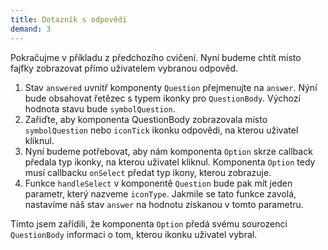 ```yaml
---
title: Dotazník s odpovědí
demand: 3
---
```


Pokračujme v příkladu z předchozího cvičení. Nyní budeme chtít místo fajfky zobrazovat přímo uživatelem vybranou odpověd. 

1. Stav `answered` uvnitř komponenty `Question` přejmenujte na `answer`. Nýní bude obsahovat řetězec s typem ikonky pro `QuestionBody`. Výchozí hodnota stavu bude `symbolQuestion`. 
2. Zařiďte, aby komponenta QuestionBody zobrazovala místo `symbolQuestion` nebo `iconTick` ikonku odpovědi, na kterou uživatel kliknul.
3. Nyní budeme potřebovat, aby nám komponenta `Option` skrze callback předala typ ikonky, na kterou uživatel kliknul. Komponenta `Option` tedy musí callbacku `onSelect` předat typ ikony, kterou zobrazuje.
4. Funkce `handleSelect` v komponentě `Question` bude pak mít jeden parametr, který nazveme `iconType`. Jakmile se tato funkce zavolá, nastavíme náš stav `answer` na hodnotu získanou v tomto parametru. 

Tímto jsem zařídili, že komponenta `Option` předá svému sourozenci `QuestionBody` informaci o tom, kterou ikonku uživatel vybral. 
